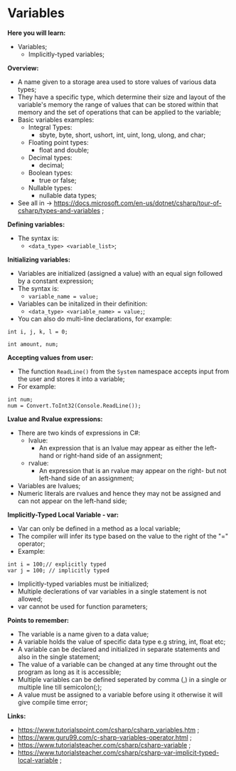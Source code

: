 # Variables

**Here you will learn:**

- Variables;
  - Implicitly-typed variables;

**Overview:**

- A name given to a storage area used to store values of various data types;
- They have a specific type, which determine their size and layout of the variable's memory the range of values that can be stored within that memory and the set of operations that can be applied to the variable;
- Basic variables examples:
  - Integral Types:
    - sbyte, byte, short, ushort, int, uint, long, ulong, and char;
  - Floating point types:
    - float and double;
  - Decimal types:
    - decimal;
  - Boolean types:
    - true or false;
  - Nullable types:
    - nullable data types;
- See all in -> https://docs.microsoft.com/en-us/dotnet/csharp/tour-of-csharp/types-and-variables ;

**Defining variables:**

- The syntax is:
  - `<data_type> <variable_list>`;

**Initializing variables:**

- Variables are initialized (assigned a value) with an equal sign followed by a constant expression;
- The syntax is:
  - `variable_name = value;`
- Variables can be initalized in their definition:
  - `<data_type> <variable_name> = value;`;
- You can also do multi-line declarations, for example:

```
int i, j, k, l = 0;

int amount, num;
```

**Accepting values from user:**

- The function `ReadLine()` from the `System` namespace accepts input from the user and stores it into a variable;
- For example:

```
int num;
num = Convert.ToInt32(Console.ReadLine());
```

**Lvalue and Rvalue expressions:**

- There are two kinds of expressions in C#:
  - lvalue:
    - An expression that is an lvalue may appear as either the left-hand or right-hand side of an assignment;
  - rvalue:
    - An expression that is an rvalue may appear on the right- but not left-hand side of an assignment;
- Variables are lvalues;
- Numeric literals are rvalues and hence they may not be assigned and can not appear on the left-hand side;

**Implicitly-Typed Local Variable - var:**

- Var can only be defined in a method as a local variable;
- The compiler will infer its type based on the value to the right of the "=" operator;
- Example:

```
int i = 100;// explicitly typed
var j = 100; // implicitly typed
```

- Implicitly-typed variables must be initialized;
- Multiple declerations of var variables in a single statement is not allowed;
- var cannot be used for function parameters;

**Points to remember:**

- The variable is a name given to a data value;
- A variable holds the value of specific data type e.g string, int, float etc;
- A variable can be declared and initialized in separate statements and also in the single statement;
- The value of a variable can be changed at any time throught out the program as long as it is accessible;
- Multiple variables can be defined seperated by comma (,) in a single or multiple line till semicolon(;);
- A value must be assigned to a variable before using it otherwise it will give compile time error;

**Links:**

- https://www.tutorialspoint.com/csharp/csharp_variables.htm ;
- https://www.guru99.com/c-sharp-variables-operator.html ;
- https://www.tutorialsteacher.com/csharp/csharp-variable ;
- https://www.tutorialsteacher.com/csharp/csharp-var-implicit-typed-local-variable ;
